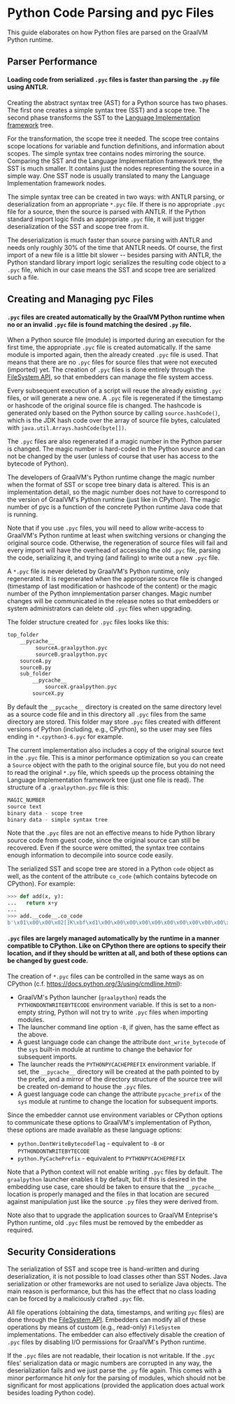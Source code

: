 # Python Code Parsing and pyc Files

This guide elaborates on how Python files are parsed on the GraalVM Python runtime.

## Parser Performance

#### Loading code from serialized `.pyc` files is faster than parsing the `.py` file using ANTLR.

Creating the abstract syntax tree (AST) for a Python source has two phases.
The first one creates a simple syntax tree (SST) and a scope tree.
The second phase transforms the SST to the [Language Implementation framework](https://www.graalvm.org/graalvm-as-a-platform/language-implementation-framework/) tree.

For the transformation, the scope tree it needed.
The scope tree contains scope locations for variable and function definitions, and information about scopes.
The simple syntax tree contains nodes mirroring the source.
Comparing the SST and the Language Implementation framework tree, the SST is much smaller.
It contains just the nodes representing the source in a simple way.
One SST node is usually translated to many the Language Implementation framework nodes.

The simple syntax tree can be created in two ways: with ANTLR parsing, or deserialization from an appropriate `*.pyc` file.
If there is no appropriate `.pyc` file for a source, then the source is parsed with ANTLR.
If the Python standard import logic finds an appropriate `.pyc` file, it will just trigger deserialization of the SST and scope tree from it.

The deserialization is much faster than source parsing with ANTLR and needs only roughly 30% of the time that ANTLR needs.
Of course, the first import of a new file is a little bit slower -- besides parsing with ANTLR, the Python standard library import logic serializes the resulting code object to a `.pyc` file, which in our case means
the SST and scope tree are serialized such a file.


## Creating and Managing pyc Files

#### `.pyc` files are created automatically by the GraalVM Python runtime when no or an invalid `.pyc` file is found matching the desired `.py` file.

When a Python source file (module) is imported during an execution for the first time, the appropriate `.pyc` file is created automatically.
If the same module is imported again, then the already created `.pyc` file is used.
That means that there are no `.pyc` files for source files that were not executed (imported) yet.
The creation of `.pyc` files is done entirely through the [FileSystem API](https://www.graalvm.org/sdk/javadoc/org/graalvm/polyglot/io/FileSystem.html), so that embedders can manage the file system access.

Every subsequent execution of a script will reuse the already existing `.pyc` files, or will generate a new one.
A `.pyc` file is regenerated if the timestamp or hashcode of the original source file is changed.
The hashcode is generated only based on the Python source by calling `source.hashCode()`, which is the JDK hash code over the array of source file bytes, calculated with `java.util.Arrays.hashCode(byte[])`.

The `.pyc` files are also regenerated if a magic number in the Python parser is changed.
The magic number is hard-coded in the Python source and can not be changed by the user (unless of course that user has access to the bytecode of Python).

The developers of GraalVM's Python runtime change the magic number when the format of SST or scope tree binary data is altered.
This is an implementation detail, so the magic number does not have to correspond to the version of GraalVM's Python runtime (just like in CPython).
The magic number of pyc is a function of the concrete Python runtime Java code that is running.

Note that if you use `.pyc` files, you will need to allow write-access to GraalVM's Python runtime at least when switching versions or changing the original source code.
Otherwise, the regeneration of source files will fail and every import will have the overhead of accessing the old `.pyc` file, parsing the code, serializing it, and trying (and failing) to write out a new `.pyc` file.

A `*.pyc` file is never deleted by GraalVM's Python runtime, only regenerated.
It is regenerated when the appropriate source file is changed (timestamp of last modification or hashcode of the content) or the magic number of the Python imnplementation parser changes.
Magic number changes will be communicated in the release notes so that embedders or system administrators can delete old `.pyc` files when upgrading.

The folder structure created for `.pyc` files looks like this:
```python
top_folder
    __pycache__
         sourceA.graalpython.pyc
         sourceB.graalpython.pyc
    sourceA.py
    sourceB.py
    sub_folder
        __pycache__
            sourceX.graalpython.pyc
        sourceX.py
```

By default the `__pycache__` directory is created on the same directory level as a source code file and in this directory all `.pyc` files from the same directory are stored.
This folder may store `.pyc` files created with different versions of Python (including, e.g., CPython), so the user may see files ending in `*.cpython3-6.pyc` for example.

The current implementation also includes a copy of the original source text in the `.pyc` file.
This is a minor performance optimization so you can create a `Source` object with the path to the original source file, but you do not need to read the original `*.py` file, which speeds up the process obtaining the Language Implementation framework tree (just one file is read).
The structure of a `.graalpython.pyc` file is this:
```python
MAGIC_NUMBER
source text
binary data - scope tree
binary data - simple syntax tree
```

Note that the `.pyc` files are not an effective means to hide Python library source code from guest code, since the original source can still be recovered.
Even if the source were omitted, the syntax tree contains enough information to decompile into source code easily.

The serialized SST and scope tree are stored in a Python `code` object as well, as the content of the attribute `co_code` (which contains bytecode on CPython). For example:
```python
>>> def add(x, y):
...   return x+y
...
>>> add.__code__.co_code
b'\x01\x00\x00\x02[]K\xbf\xd1\x00\x00\x00\x00\x00\x00\x00\x00\x00\x00\x00\x00 ...'
```

#### `.pyc` files are largely managed automatically by the runtime in a manner compatible to CPython. Like on CPython there are options to specify their location, and if they should be written at all, and both of these options can be changed by guest code.

The creation of `*.pyc` files can be controlled in the same ways as on CPython
(c.f. https://docs.python.org/3/using/cmdline.html):

  * GraalVM's Python launcher (`graalpython`) reads the `PYTHONDONTWRITEBYTECODE`
    environment variable. If this is set to a non-empty string, Python will not
    try to write `.pyc` files when importing modules.
  * The launcher command line option `-B`, if given, has the same effect as the
    above.
  * A guest language code can change the attribute `dont_write_bytecode` of the
    `sys` built-in module at runtime to change the behavior for subsequent
    imports.
  * The launcher reads the `PYTHONPYCACHEPREFIX` environment variable. If set,
    the `__pycache__` directory will be created at the path pointed to by the
    prefix, and a mirror of the directory structure of the source tree will be
    created on-demand to house the `.pyc` files.
  * A guest language code can change the attribute `pycache_prefix` of the `sys`
    module at runtime to change the location for subsequent imports.

Since the embedder cannot use environment variables or CPython options to
communicate these options to GraalVM's implementation of Python, these options are made available as
these language options:

  * `python.DontWriteBytecodeFlag` - equivalent to `-B` or `PYTHONDONTWRITEBYTECODE`
  * `python.PyCachePrefix` - equivalent to `PYTHONPYCACHEPREFIX`


Note that a Python context will not enable writing `.pyc` files by default.
The `graalpython` launcher enables it by default, but if this is desired in the embedding use case, care should be taken to ensure that the `__pycache__` location is properly managed and the files in that location are secured against manipulation just like the source `.py` files they were derived from.

Note also that to upgrade the application sources to GraalVM Enteprise's Python runtime, old `.pyc`
files must be removed by the embedder as required.

## Security Considerations

The serialization of SST and scope tree is hand-written and during deserialization, it is not possible to load classes other than SST Nodes.
Java serialization or other frameworks are not used to serialize Java objects.
The main reason is performance, but this has the effect that no class loading can be forced by a maliciously crafted `.pyc` file.

All file operations (obtaining the data, timestamps, and writing `pyc` files)
are done through the [FileSystem API](https://www.graalvm.org/sdk/javadoc/org/graalvm/polyglot/io/FileSystem.html). Embedders can modify all of these operations by means of custom (e.g., read-only) `FileSystem` implementations.
The embedder can also effectively disable the creation of `.pyc` files by disabling I/O permissions for GraalVM's Python runtime.

If the `.pyc` files are not readable, their location is not writable.
If the `.pyc` files' serialization data or magic numbers are corrupted in any way, the deserialization fails and we just parse the `.py` file again.
This comes with a minor performance hit *only* for the parsing of modules, which should not be significant for most applications (provided the application does actual work besides loading Python code).
